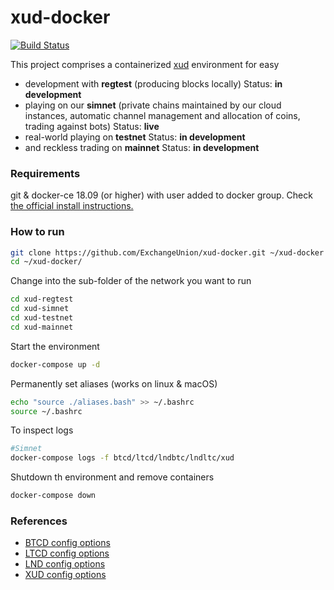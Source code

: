 xud-docker
==========

[![Build Status](https://travis-ci.org/ExchangeUnion/xud-docker.svg?branch=master)](https://travis-ci.org/ExchangeUnion/xud-docker)

This project comprises a containerized [xud](https://github.com/ExchangeUnion/xud) environment for easy
* development with **regtest** (producing blocks locally)
Status: **in development**
* playing on our **simnet** (private chains maintained by our cloud instances, automatic channel management and allocation of coins, trading against bots)
Status: **live**
* real-world playing on **testnet**
Status: **in development**
* and reckless trading on **mainnet**
Status: **in development**

### Requirements

git & docker-ce 18.09 (or higher) with user added to docker group. Check [the official install instructions.](https://docs.docker.com/install/)


### How to run

```bash
git clone https://github.com/ExchangeUnion/xud-docker.git ~/xud-docker
cd ~/xud-docker/
```

Change into the sub-folder of the network you want to run
```bash
cd xud-regtest
cd xud-simnet
cd xud-testnet
cd xud-mainnet
```

Start the environment
```bash
docker-compose up -d
```

Permanently set aliases (works on linux & macOS)
```bash
echo "source ./aliases.bash" >> ~/.bashrc
source ~/.bashrc
```

To inspect logs
```bash
#Simnet
docker-compose logs -f btcd/ltcd/lndbtc/lndltc/xud
```

Shutdown th environment and remove containers
```bash
docker-compose down
```

### References

* [BTCD config options](https://godoc.org/github.com/btcsuite/btcd)
* [LTCD config options](https://godoc.org/github.com/ltcsuite/ltcd)
* [LND config options](https://github.com/lightningnetwork/lnd/blob/master/sample-lnd.conf)
* [XUD config options](https://github.com/ExchangeUnion/xud/blob/master/sample-xud.conf)
